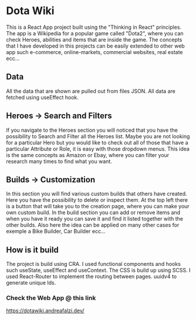 # Dota Wiki
This is a React App project built using the "Thinking in React" principles.
The app is a Wikipedia for a popular game called "Dota2", where you can check Heroes, abilities and items that are inside the game.
The concepts that I have developed in this projects can be easily extended to other web app such e-commerce, online-markets, commercial websites, real estate ecc...

## Data
All the data that are shown are pulled out from files JSON. All data are fetched using useEffect hook.

## Heroes -> Search and Filters
If you navigate to the Heroes section you will noticed that you have the possibility to Search and Filter all the Heroes list. 
Maybe you are not looking for a particular Hero but you would like to check out all of those that have a particular Attribute or Role, it is easy with those dropdown menus.
This idea is the same concepts as Amazon or Ebay, where you can filter your research many times to find what you want.

## Builds -> Customization
In this section you will find various custom builds that others have created. Here you have the possibility to delete or inspect them.
At the top left there is a button that will take you to the creation page, where you can make your own custom build.
In the build section you can add or remove items and when you have it ready you can save it and find it listed together with the other builds.
Also here the idea can be applied on many other cases for exemple a Bike Builder, Car Builder ecc...

## How is it build
The project is build using CRA.
I used functional components and hooks such useState, useEffect and useContext.
The CSS is build up using SCSS.
I used React-Router to implement the routing between pages.
uuidv4 to generate unique Ids.

### Check the Web App @ this link
https://dotawiki.andreafalzi.dev/
